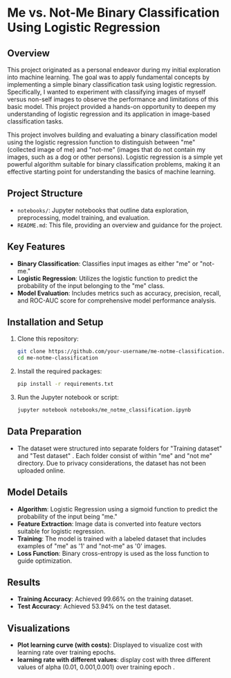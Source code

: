 # Me vs. Not-Me Binary Classification Using Logistic Regression

## Overview
This project originated as a personal endeavor during my initial exploration into machine learning. The goal was to apply fundamental concepts by implementing a simple binary classification task using logistic regression. Specifically, I wanted to experiment with classifying images of myself versus non-self images to observe the performance and limitations of this basic model. This project provided a hands-on opportunity to deepen my understanding of logistic regression and its application in image-based classification tasks.

This project involves building and evaluating a binary classification model using the logistic regression function to distinguish between "me" (collected image of me) and "not-me" (images that do not contain my images, such as a dog or other persons). Logistic regression is a simple yet powerful algorithm suitable for binary classification problems, making it an effective starting point for understanding the basics of machine learning.

## Project Structure
- `notebooks/`: Jupyter notebooks that outline data exploration, preprocessing, model training, and evaluation.
- `README.md`: This file, providing an overview and guidance for the project.

## Key Features
- **Binary Classification**: Classifies input images as either "me" or "not-me."
- **Logistic Regression**: Utilizes the logistic function to predict the probability of the input belonging to the "me" class.
- **Model Evaluation**: Includes metrics such as accuracy, precision, recall, and ROC-AUC score for comprehensive model performance analysis.

## Installation and Setup
1. Clone this repository:
    ```bash
    git clone https://github.com/your-username/me-notme-classification.git
    cd me-notme-classification
    ```

2. Install the required packages:
    ```bash
    pip install -r requirements.txt
    ```

3. Run the Jupyter notebook or script:
    ```bash
    jupyter notebook notebooks/me_notme_classification.ipynb
    ```

## Data Preparation
- The dataset were  structured into separate folders for "Training dataset" and "Test dataset" . Each folder consist of  within "me" and "not me" directory. Due to privacy considerations, the dataset has not been uploaded online.

## Model Details
- **Algorithm**: Logistic Regression using a sigmoid function to predict the probability of the input being "me."
- **Feature Extraction**: Image data is converted into feature vectors suitable for logistic regression.
- **Training**: The model is trained with a labeled dataset that includes examples of "me" as '1'  and "not-me"  as '0' images.
- **Loss Function**: Binary cross-entropy is used as the loss function to guide optimization.


## Results
- **Training Accuracy**: Achieved 99.66% on the training dataset.
- **Test Accuracy**: Achieved 53.94% on the test dataset.

## Visualizations
- **Plot learning curve (with costs)**: Displayed to visualize cost with learning rate over training epochs.
- **learning rate with different values**: display cost with three different values of alpha (0.01, 0.001,0.001) over training epoch .



